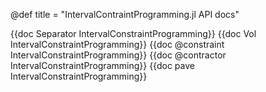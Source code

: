 @def title = "IntervalContraintProgramming.jl API docs"

{{doc Separator IntervalConstraintProgramming}}
{{doc Vol IntervalConstraintProgramming}}
{{doc @constraint IntervalConstraintProgramming}}
{{doc @contractor IntervalConstraintProgramming}}
{{doc pave IntervalConstraintProgramming}}
